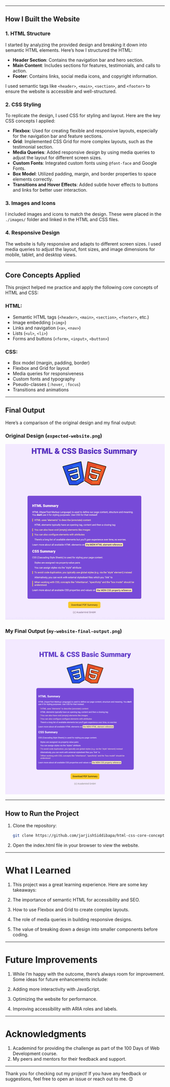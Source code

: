 
---

## How I Built the Website

### 1. **HTML Structure**
I started by analyzing the provided design and breaking it down into semantic HTML elements. Here’s how I structured the HTML:

- **Header Section**: Contains the navigation bar and hero section.
- **Main Content**: Includes sections for features, testimonials, and calls to action.
- **Footer**: Contains links, social media icons, and copyright information.

I used semantic tags like `<header>`, `<main>`, `<section>`, and `<footer>` to ensure the website is accessible and well-structured.

### 2. **CSS Styling**
To replicate the design, I used CSS for styling and layout. Here are the key CSS concepts I applied:

- **Flexbox**: Used for creating flexible and responsive layouts, especially for the navigation bar and feature sections.
- **Grid**: Implemented CSS Grid for more complex layouts, such as the testimonial section.
- **Media Queries**: Added responsive design by using media queries to adjust the layout for different screen sizes.
- **Custom Fonts**: Integrated custom fonts using `@font-face` and Google Fonts.
- **Box Model**: Utilized padding, margin, and border properties to space elements correctly.
- **Transitions and Hover Effects**: Added subtle hover effects to buttons and links for better user interaction.

### 3. **Images and Icons**
I included images and icons to match the design. These were placed in the `./images/` folder and linked in the HTML and CSS files.

### 4. **Responsive Design**
The website is fully responsive and adapts to different screen sizes. I used media queries to adjust the layout, font sizes, and image dimensions for mobile, tablet, and desktop views.

---

## Core Concepts Applied

This project helped me practice and apply the following core concepts of HTML and CSS:

### HTML:
- Semantic HTML tags (`<header>`, `<main>`, `<section>`, `<footer>`, etc.)
- Image embedding (`<img>`)
- Links and navigation (`<a>`, `<nav>`)
- Lists (`<ul>`, `<li>`)
- Forms and buttons (`<form>`, `<input>`, `<button>`)

### CSS:
- Box model (margin, padding, border)
- Flexbox and Grid for layout
- Media queries for responsiveness
- Custom fonts and typography
- Pseudo-classes (`:hover`, `:focus`)
- Transitions and animations

---

## Final Output

Here’s a comparison of the original design and my final output:

### Original Design (`expected-website.png`)
![Original Design](./images/expected-website.jpg)

### My Final Output (`my-website-final-output.png`)
![My Final Output](./images/my-website-final-output.png)

---

## How to Run the Project

1. Clone the repository:
   ```bash
   git clone https://github.com/jarjishSiddibapa/html-css-core-concepts-challenge-website.git
2. Open the index.html file in your browser to view the website.

---

# What I Learned
1. This project was a great learning experience. Here are some key takeaways:

2. The importance of semantic HTML for accessibility and SEO.

3. How to use Flexbox and Grid to create complex layouts.

4. The role of media queries in building responsive designs.

5. The value of breaking down a design into smaller components before coding.

---

# Future Improvements
1. While I’m happy with the outcome, there’s always room for improvement. Some ideas for future enhancements include:

2. Adding more interactivity with JavaScript.

3. Optimizing the website for performance.

4. Improving accessibility with ARIA roles and labels.

---

# Acknowledgments
1. Academind for providing the challenge as part of the 100 Days of Web Development course.
2. My peers and mentors for their feedback and support.

---

Thank you for checking out my project! If you have any feedback or suggestions, feel free to open an issue or reach out to me. 😊
